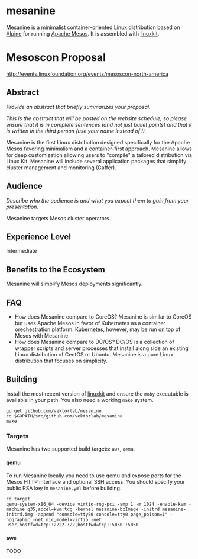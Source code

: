 # mesanine

Mesanine is a minimalist container-oriented Linux distribution based on [Alpine](https://alpinelinux.org) for running [Apache Mesos](https://mesos.apache.org). It is assembled with [linuxkit](https://github.com/linuxkit/linuxkit).

# Mesoscon Proposal

http://events.linuxfoundation.org/events/mesoscon-north-america

## Abstract
_Provide an abstract that briefly summarizes your proposal._

_This is the abstract that will be posted on the website schedule, so please ensure that it is in complete sentences (and not just bullet points) and that it is written in the third person (use your name instead of I)._

Mesanine is the first Linux distribution designed specifically for the Apache Mesos favoring minimalism and a container-first approach. Mesanine allows for deep customization allowing users to "compile" a tailored distribution via Linux Kit. Mesanine will include several application packages that simplify cluster management and monitoring (Gaffer).

## Audience
_Describe who the audience is and what you expect them to gain from your presentation._

Mesanine targets Mesos cluster operators.

## Experience Level

Intermediate

## Benefits to the Ecosystem

Mesanine will simplify Mesos deployments significantly.

## FAQ

  * How does Mesanine compare to CoreOS?
    Mesanine is similar to CoreOS but uses Apache Mesos in favor of Kubernetes as a container orechestration platform. Kubernetes, however, may be run [on top](https://kubernetes.io/docs/getting-started-guides/mesos/) of Mesos with Mesanine.
  * How does Mesanine compare to DC/OS?
    DC/OS is a collection of wrapper scripts and server processes that install along side an existing Linux distribution of CentOS or Ubuntu. Mesanine is a pure Linux distribution that focuses on simplicity.

## Building

Install the most recent version of [linuxkit](https://github.com/linuxkit/linuxkit) and ensure the `moby` executable is available in your path. You also need a working `make` system.

    go get github.com/vektorlab/mesanine
    cd $GOPATH/src/github.com/vektorlab/mesanine
    make

### Targets

Mesanine has two supported build targets: `aws`, `qemu`.

#### qemu

To run Mesanine locally you need to use qemu and expose ports for the Mesos HTTP interface and optional SSH access.
You should specify your public RSA key in `mesanine.yml` before building.

    cd target
    qemu-system-x86_64 -device virtio-rng-pci -smp 1 -m 1024 -enable-kvm -machine q35,accel=kvm:tcg -kernel mesanine-bzImage -initrd mesanine-initrd.img -append "console=ttyS0 console=tty0 page_poison=1" -nographic -net nic,model=virtio -net user,hostfwd=tcp::2222-:22,hostfwd=tcp::5050-:5050


#### aws
TODO

